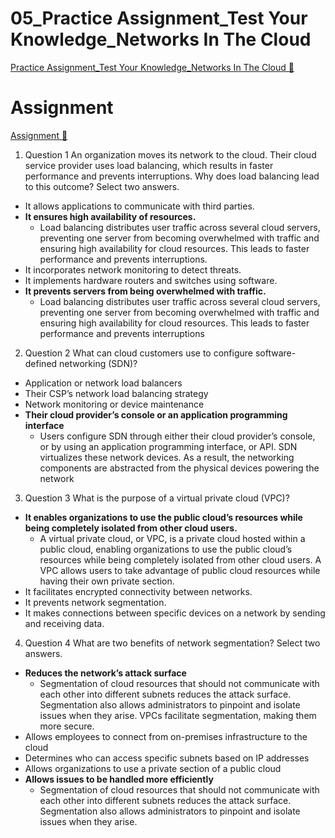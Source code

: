 # 05_Practice Assignment_Test Your Knowledge_Networks In The Cloud

[Practice Assignment_Test Your Knowledge_Networks In The Cloud &#128279;](https://www.coursera.org/learn/introduction-to-security-principles-in-cloud-computing/assignment-submission/uIWp8/test-your-knowledge-networks-in-the-cloud)

# Assignment

[Assignment &#128279;](https://www.coursera.org/learn/introduction-to-security-principles-in-cloud-computing/assignment-submission/uIWp8/test-your-knowledge-networks-in-the-cloud/attempt)

1.  Question 1
    An organization moves its network to the cloud. Their cloud service provider uses load balancing, which results in faster performance and prevents interruptions. Why does load balancing lead to this outcome? Select two answers.

- It allows applications to communicate with third parties.
- **It ensures high availability of resources.**
  - Load balancing distributes user traffic across several cloud servers, preventing one server from becoming overwhelmed with traffic and ensuring high availability for cloud resources. This leads to faster performance and prevents interruptions.
- It incorporates network monitoring to detect threats.
- It implements hardware routers and switches using software.
- **It prevents servers from being overwhelmed with traffic.**
  - Load balancing distributes user traffic across several cloud servers, preventing one server from becoming overwhelmed with traffic and ensuring high availability for cloud resources. This leads to faster performance and prevents interruptions

2. Question 2
   What can cloud customers use to configure software-defined networking (SDN)?

- Application or network load balancers
- Their CSP’s network load balancing strategy
- Network monitoring or device maintenance
- **Their cloud provider’s console or an application programming interface**
  - Users configure SDN through either their cloud provider’s console, or by using an application programming interface, or API. SDN virtualizes these network devices. As a result, the networking components are abstracted from the physical devices powering the network

3. Question 3
   What is the purpose of a virtual private cloud (VPC)?

- **It enables organizations to use the public cloud’s resources while being completely isolated from other cloud users.**
  - A virtual private cloud, or VPC, is a private cloud hosted within a public cloud, enabling organizations to use the public cloud’s resources while being completely isolated from other cloud users. A VPC allows users to take advantage of public cloud resources while having their own private section.
- It facilitates encrypted connectivity between networks.
- It prevents network segmentation.
- It makes connections between specific devices on a network by sending and receiving data.

4. Question 4
   What are two benefits of network segmentation? Select two answers.

- **Reduces the network’s attack surface**
  - Segmentation of cloud resources that should not communicate with each other into different subnets reduces the attack surface. Segmentation also allows administrators to pinpoint and isolate issues when they arise. VPCs facilitate segmentation, making them more secure.
- Allows employees to connect from on-premises infrastructure to the cloud
- Determines who can access specific subnets based on IP addresses
- Allows organizations to use a private section of a public cloud
- **Allows issues to be handled more efficiently**
  - Segmentation of cloud resources that should not communicate with each other into different subnets reduces the attack surface. Segmentation also allows administrators to pinpoint and isolate issues when they arise.
